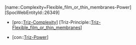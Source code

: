 ﻿---
type: TrizContradiction
aliases:
- Complexity+Flexible_film_or_thin_membranes-Power
license: CC BY-SA 4.0
copyright: https://github.com/SpocWeb
IsDeleted: false
IsReadOnly: false
Confidential: public
tags: 
- Triz/Contradiction
---
[name::Complexity+Flexible_film_or_thin_membranes-Power]
[SpocWebEntityId::26349]
+ [pro::[Triz-Complexity](tech/Triz/Parameter/Triz-Complexity.md)]
[Triz-Principle::[Triz-Flexible_film_or_thin_membranes](tech/Triz/Principle/Triz-Flexible_film_or_thin_membranes.md)]
- [con::[Triz-Power](tech/Triz/Parameter/Triz-Power.md)]

